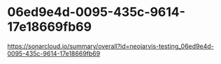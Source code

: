 # 06ed9e4d-0095-435c-9614-17e18669fb69
https://sonarcloud.io/summary/overall?id=neojarvis-testing_06ed9e4d-0095-435c-9614-17e18669fb69
